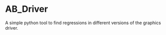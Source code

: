 # AB_Driver
A simple python tool to find regressions in different versions of the graphics driver. 
